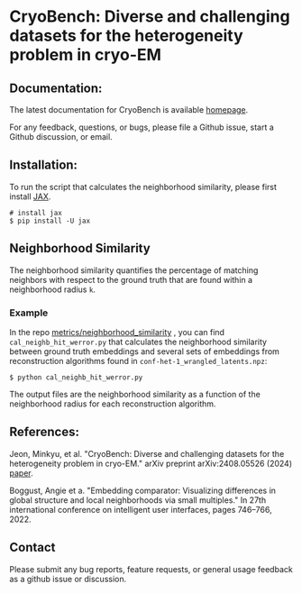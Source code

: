 # CryoBench: Diverse and challenging datasets for the heterogeneity problem in cryo-EM

## Documentation:

The latest documentation for CryoBench is available [homepage](https://cryobench.cs.princeton.edu/).

For any feedback, questions, or bugs, please file a Github issue, start a Github discussion, or email.

## Installation:

To run the script that calculates the neighborhood similarity, please first install [JAX](https://jax.readthedocs.io/en/latest/installation.html).

    # install jax
    $ pip install -U jax


## Neighborhood Similarity
The neighborhood similarity quantifies the percentage of matching neighbors with respect to the ground truth that are found within a neighborhood radius `k`.


### Example 
In the repo [metrics/neighborhood_similarity](https://github.com/ml-struct-bio/CryoBench/tree/main/metrics/neighborhood_similarity) , you can find `cal_neighb_hit_werror.py` that calculates the neighborhood similarity between ground truth embeddings and several sets of embeddings from reconstruction algorithms found in  `conf-het-1_wrangled_latents.npz`:

	$ python cal_neighb_hit_werror.py

The output files are the neighborhood similarity as a function of the neighborhood radius for each reconstruction algorithm. 

## References:

Jeon, Minkyu, et al. "CryoBench: Diverse and challenging datasets for the heterogeneity problem in cryo-EM." arXiv preprint arXiv:2408.05526 (2024) [paper](https://arxiv.org/abs/2408.05526).

Boggust, Angie et a. "Embedding comparator: Visualizing differences in global structure and local neighborhoods via small multiples." In 27th international
conference on intelligent user interfaces, pages 746–766, 2022.

## Contact

Please submit any bug reports, feature requests, or general usage feedback as a github issue or discussion.
